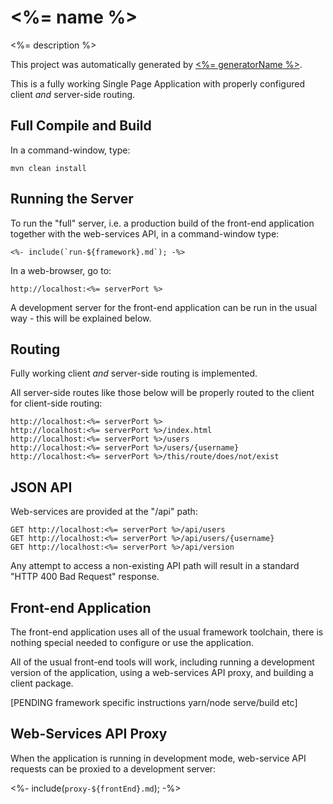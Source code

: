 <%= name %>
===

<%= description %>

This project was automatically generated by [<%= generatorName %>](<%= generatorUrl%>).

This is a fully working Single Page Application with properly configured client *and* server-side routing.

Full Compile and Build
---

In a command-window, type:

```
mvn clean install
```

Running the Server
---

To run the "full" server, i.e. a production build of the front-end application together with the web-services API, in
a command-window type:

```
<%- include(`run-${framework}.md`); -%>
```

In a web-browser, go to:

```
http://localhost:<%= serverPort %>
```

A development server for the front-end application can be run in the usual way - this will be explained below.

Routing
---

Fully working client *and* server-side routing is implemented.

All server-side routes like those below will be properly routed to the client for client-side routing:

```
http://localhost:<%= serverPort %>
http://localhost:<%= serverPort %>/index.html
http://localhost:<%= serverPort %>/users
http://localhost:<%= serverPort %>/users/{username}
http://localhost:<%= serverPort %>/this/route/does/not/exist
```

JSON API
---

Web-services are provided at the "/api" path:

```
GET http://localhost:<%= serverPort %>/api/users
GET http://localhost:<%= serverPort %>/api/users/{username}
GET http://localhost:<%= serverPort %>/api/version
```

Any attempt to access a non-existing API path will result in a standard "HTTP 400 Bad Request" response.

Front-end Application
---

The front-end application uses all of the usual framework toolchain, there is nothing special needed to configure or
use the application.

All of the usual front-end tools will work, including running a development version of the application, using a
web-services API proxy, and building a client package.

[PENDING framework specific instructions yarn/node serve/build etc]

Web-Services API Proxy
---

When the application is running in development mode, web-service API requests can be proxied to a development server:

<%- include(`proxy-${frontEnd}.md`); -%>
